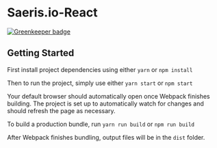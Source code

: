 # Saeris.io-React

[![Greenkeeper badge](https://badges.greenkeeper.io/Saeris/Saeris.io-React.svg)](https://greenkeeper.io/)

## Getting Started

First install project dependencies using either `yarn` or `npm install`

Then to run the project, simply use either `yarn start` or `npm start`

Your default browser should automatically open once Webpack finishes building. The project is set up to automatically watch for changes and should refresh the page as necessary.

To build a production bundle, run `yarn run build` or `npm run build`

After Webpack finishes bundling, output files will be in the `dist` folder.
